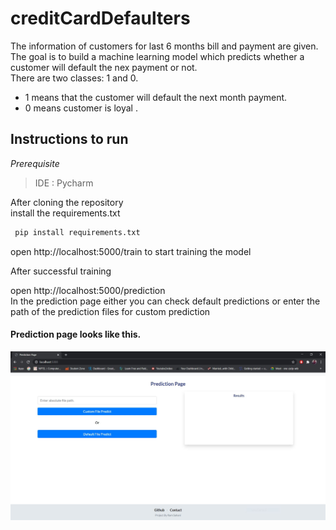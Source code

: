 # creditCardDefaulters
The information of customers for last 6 months bill and payment are given. The goal is to build a machine learning model which
predicts whether a customer will default the nex payment or not.
 <br>There are two classes: 1 and 0. 
*	1 means that the customer will default the next month payment.
*	0 means customer is loyal .

## Instructions to run

 *Prerequisite*
 >IDE : Pycharm 

After cloning the repository<br>
install the requirements.txt
~~~python
 pip install requirements.txt
~~~

open http://localhost:5000/train to start training the model

After successful training 

open http://localhost:5000/prediction
<br>In the prediction page either you can check default predictions or  enter the path of the prediction files for custom prediction

#### Prediction page looks like this.

![alt Prediction Page](https://github.com/ramsahani/creditCardDefaulters/blob/main/Capture.JPG?raw=true)
